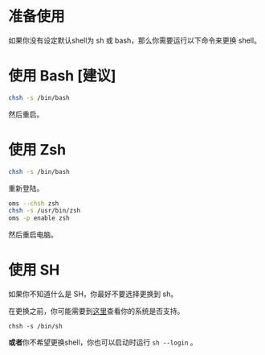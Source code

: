 # 准备使用

如果你没有设定默认shell为 sh 或 bash，那么你需要运行以下命令来更换 shell。

# 使用 Bash [建议]

```bash
chsh -s /bin/bash
```

然后重启。

# 使用 Zsh

```bash
chsh -s /bin/bash
```

重新登陆。

```bash
oms --chsh zsh
chsh -s /usr/bin/zsh
oms -p enable zsh
```

然后重启电脑。

# 使用 SH

如果你不知道什么是 SH，你最好不要选择更换到 sh。

在更换之前，你可能需要到[这里](https://ohmysh.github.io/docs-v2/#/zh_cn/getting-started/system)查看你的系统是否支持。

```
chsh -s /bin/sh
```

**或者**你不希望更换shell，你也可以启动时运行 `sh --login` 。
